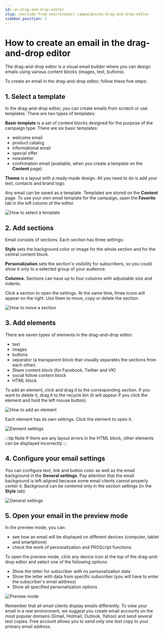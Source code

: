 ```yaml
---
id: en-drag-and-drop-editor
slug: /exclude-from-search/email-campaigns/en-drag-and-drop-editor
sidebar_position: 2
---
```


# How to create an email in the drag-and-drop editor

The drag-and-drop editor is a visual email builder where you can design emails using various content blocks (images, text, buttons).

To create an email in the drag-and-drop editor, follow these five steps:

## 1. Select a template

In the drag-and-drop editor, you can create emails from scratch or use templates. There are two types of templates:

**Basic template** is a set of content blocks designed for the purpose of the campaign type. There are six basic templates:

- welcome email
- product catalog
- informational email
- special offer
- newsletter
- confirmation email (available, when you create a template on the **Content** page)

**Theme** is a layout with a ready-made design. All you need to do is add your text, contacts and brand logo.

Any email can be saved as a template. Templates are stored on the **Content** page. To use your own email template for the campaign, open the **Favorite** tab in the left column of the editor.

![How to select a template](/img/email-campaigns/create-your-campaign/drag-and-drop-editor/how-to-select-a-template-en.gif) <br/>

## 2. Add sections

Email consists of sections. Each section has three settings:

**Style** sets the background color or image for the whole section and for the central content block.

**Personalization** sets the section's visibility for subscribers, so you could show it only to a selected group of your audience.

**Columns.** Sections can have up to four columns with adjustable size and indents.

Click a section to open the settings. At the same time, three icons will appear on the right. Use them to move, copy or delete the section:

![How to move a section](/img/email-campaigns/create-your-campaign/drag-and-drop-editor/how-to-move-a-section-en.gif) <br/>

## 3. Add elements

There are seven types of elements in the drag-and-drop editor:

- text
- images
- buttons
- separator (a transparent block that visually separates the sections from each other)
- Share content block (for Facebook, Twitter and VK)
- social follow content block
- HTML block

To add an element, click and drag it to the corresponding section. If you want to delete it, drag it to the recycle bin (it will appear if you click the element and hold the left mouse button).

![How to add an element](/img/email-campaigns/create-your-campaign/drag-and-drop-editor/how-to-add-an-element-en.gif) <br/>

Each element has its own settings. Click the element to open it.

![Element settings](/img/email-campaigns/create-your-campaign/drag-and-drop-editor/element-settings-en.gif) <br/>

:::tip Note
If there are any layout errors in the HTML block, other elements can be displayed incorrectly
:::

## 4. Configure your email settings

You can configure text, link and button color as well as the email background in the **General settings**. Pay attention that the email background is left-aligned because some email clients cannot properly center it. Background can be centered only in the section settings (in the **Style** tab).

![General settings](/img/email-campaigns/create-your-campaign/drag-and-drop-editor/general-settings-en.png) <br/>

## 5. Open your email in the preview mode

In the preview mode, you can:

- see how an email will be displayed on different devices (computer, tablet and smartphone)
- check the work of personalization and PROScript functions

To open the preview mode, click any device icon at the top of the drag-and-drop editor and select one of the following options:

- Show the letter for subscriber with no personalization data
- Show the letter with data from specific subscriber (you will have to enter the subscriber's email address)
- Show all specified personalization options

![Preview mode](/img/email-campaigns/create-your-campaign/drag-and-drop-editor/preview-mode-en.gif) <br/>

Remember that all email clients display emails differently. To view your email in a real environment, we suggest you create email accounts on the most popular domains (Gmail, Hotmail, Outlook, Yahoo) and send several test copies. Free account allows you to send only one test copy to your primary email address.
